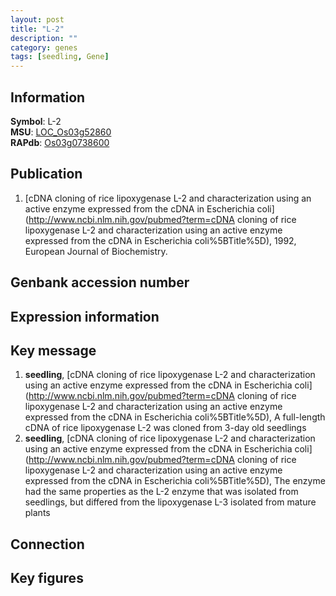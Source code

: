 ```yaml
---
layout: post
title: "L-2"
description: ""
category: genes
tags: [seedling, Gene]
---
```


## Information
__Symbol__: L-2  
__MSU__: [LOC_Os03g52860](http://rice.plantbiology.msu.edu/cgi-bin/ORF_infopage.cgi?orf=LOC_Os03g52860)  
__RAPdb__: [Os03g0738600](http://rapdb.dna.affrc.go.jp/viewer/gbrowse_details/irgsp1?name=Os03g0738600)  

## Publication
1. [cDNA cloning of rice lipoxygenase L-2 and characterization using an active enzyme expressed from the cDNA in Escherichia coli](http://www.ncbi.nlm.nih.gov/pubmed?term=cDNA cloning of rice lipoxygenase L-2 and characterization using an active enzyme expressed from the cDNA in Escherichia coli%5BTitle%5D), 1992, European Journal of Biochemistry.

## Genbank accession number

## Expression information

## Key message
1. __seedling__, [cDNA cloning of rice lipoxygenase L-2 and characterization using an active enzyme expressed from the cDNA in Escherichia coli](http://www.ncbi.nlm.nih.gov/pubmed?term=cDNA cloning of rice lipoxygenase L-2 and characterization using an active enzyme expressed from the cDNA in Escherichia coli%5BTitle%5D), A full-length cDNA of rice lipoxygenase L-2 was cloned from 3-day old seedlings
2. __seedling__, [cDNA cloning of rice lipoxygenase L-2 and characterization using an active enzyme expressed from the cDNA in Escherichia coli](http://www.ncbi.nlm.nih.gov/pubmed?term=cDNA cloning of rice lipoxygenase L-2 and characterization using an active enzyme expressed from the cDNA in Escherichia coli%5BTitle%5D),  The enzyme had the same properties as the L-2 enzyme that was isolated from seedlings, but differed from the lipoxygenase L-3 isolated from mature plants

## Connection

## Key figures



